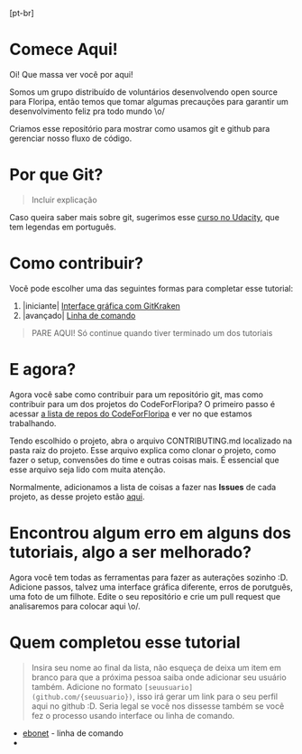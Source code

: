 [pt-br]

# Comece Aqui!

Oi! Que massa ver você por aqui! 

Somos um grupo distribuído de voluntários desenvolvendo open source para Floripa, então temos que tomar algumas precauções para garantir um desenvolvimento feliz pra todo mundo \o/

Criamos esse repositório para mostrar como usamos git e github para gerenciar nosso fluxo de código. 

# Por que Git?

> Incluir explicação

Caso queira saber mais sobre git, sugerimos esse [curso no Udacity](https://br.udacity.com/course/how-to-use-git-and-github--ud775/), 
que tem legendas em português.

# Como contribuir?

Você pode escolher uma das seguintes formas para completar esse tutorial:

1. |iniciante| [Interface gráfica com GitKraken](tutorial-gitkraken.md) 
2. |avançado| [Linha de comando](tutorial-comando.md)

> PARE AQUI! Só continue quando tiver terminado um dos tutoriais

# E agora?

Agora você sabe como contribuir para um repositório git, mas como contribuir para um dos projetos do CodeForFloripa? 
O primeiro passo é acessar [a lista de repos do CodeForFloripa](https://github.com/CodeForFloripa/) e ver no que estamos
trabalhando.

Tendo escolhido o projeto, abra o arquivo CONTRIBUTING.md localizado na pasta raiz do projeto. Esse arquivo explica como
clonar o projeto, como fazer o setup, convensões do time e outras coisas mais. É essencial que esse arquivo seja lido
com muita atenção.

Normalmente, adicionamos a lista de coisas a fazer nas **Issues** de cada projeto, as desse projeto estão [aqui](https://github.com/CodeForFloripa/git-basics/issues). 

# Encontrou algum erro em alguns dos tutoriais, algo a ser melhorado?

Agora você tem todas as ferramentas para fazer as auterações sozinho :D. Adicione passos, talvez uma interface gráfica diferente,
erros de porutguês, uma foto de um filhote. Edite o seu repositório e crie um pull request que analisaremos para colocar aqui \o/.

# Quem completou esse tutorial

> Insira seu nome ao final da lista, não esqueça de deixa um item em branco para que a próxima pessoa saiba onde adicionar 
seu usuário também. Adicione no formato `[seuusuario](github.com/{seuusuario})`, isso irá gerar um link para o seu perfil
aqui no github :D. Seria legal se você nos dissesse também se você fez o processo usando interface ou linha de comando.

* [ebonet](github.com/ebonet) - linha de comando
*